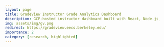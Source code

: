 ```yaml
---
layout: page
title: GradeView Instructor Grade Analytics Dashboard
description: GCP-hosted instructor dashboard built with React, Node.js, Flask, and Redis to analyze grades and student trends. Deployed in UC Berkeley's CS10 for 3 semesters, serving 750+ students and 40+ staff with 94% satisfaction. Led development as research lead in CS Ed R&D group at Berkeley.
img: assets/img/gv.png
redirect: https://gradeview.eecs.berkeley.edu/
importance: 2
category: [research, highlighted]
---
```

